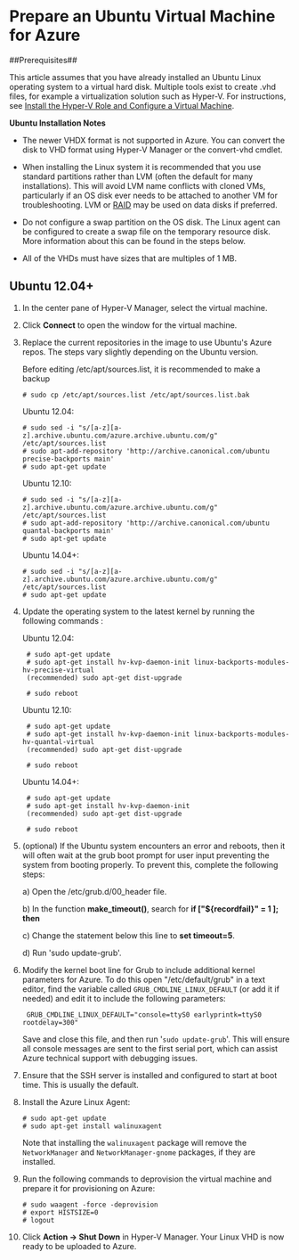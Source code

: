 <properties urlDisplayName="Upload an Ubuntu Linux VHD" pageTitle="Create and upload an Ubuntu Linux VHD in Azure" metaKeywords="Azure VHD, uploading Linux VHD, Ubuntu" description="Learn to create and upload an Azure virtual hard disk (VHD) that contains an Ubuntu Linux operating system." metaCanonical="" services="virtual-machines" documentationCenter="" title="Creating and Uploading a Virtual Hard Disk that Contains an Ubuntu Linux Operating System" authors="szarkos" solutions="" manager="timlt" editor="tysonn" />

# Prepare an Ubuntu Virtual Machine for Azure

##Prerequisites##

This article assumes that you have already installed an Ubuntu Linux operating system to a virtual hard disk. Multiple tools exist to create .vhd files, for example a virtualization solution such as Hyper-V. For instructions, see [Install the Hyper-V Role and Configure a Virtual Machine](http://technet.microsoft.com/library/hh846766.aspx). 

**Ubuntu Installation Notes**

- The newer VHDX format is not supported in Azure. You can convert the disk to VHD format using Hyper-V Manager or the convert-vhd cmdlet.

- When installing the Linux system it is recommended that you use standard partitions rather than LVM (often the default for many installations). This will avoid LVM name conflicts with cloned VMs, particularly if an OS disk ever needs to be attached to another VM for troubleshooting.  LVM or [RAID](/zh-cn/documentation/articles/virtual-machines-linux-configure-raid) may be used on data disks if preferred.

- Do not configure a swap partition on the OS disk. The Linux agent can be configured to create a swap file on the temporary resource disk.  More information about this can be found in the steps below.

- All of the VHDs must have sizes that are multiples of 1 MB.


## <a id="ubuntu"> </a>Ubuntu 12.04+ ##

1. In the center pane of Hyper-V Manager, select the virtual machine.

2. Click **Connect** to open the window for the virtual machine.

3.	Replace the current repositories in the image to use Ubuntu's Azure repos. The steps vary slightly depending on the Ubuntu version.

	Before editing /etc/apt/sources.list, it is recommended to make a backup

		# sudo cp /etc/apt/sources.list /etc/apt/sources.list.bak

	Ubuntu 12.04:

		# sudo sed -i "s/[a-z][a-z].archive.ubuntu.com/azure.archive.ubuntu.com/g" /etc/apt/sources.list
		# sudo apt-add-repository 'http://archive.canonical.com/ubuntu precise-backports main'
		# sudo apt-get update

	Ubuntu 12.10:

		# sudo sed -i "s/[a-z][a-z].archive.ubuntu.com/azure.archive.ubuntu.com/g" /etc/apt/sources.list
		# sudo apt-add-repository 'http://archive.canonical.com/ubuntu quantal-backports main'
		# sudo apt-get update

	Ubuntu 14.04+:

		# sudo sed -i "s/[a-z][a-z].archive.ubuntu.com/azure.archive.ubuntu.com/g" /etc/apt/sources.list
		# sudo apt-get update

4. Update the operating system to the latest kernel by running the following commands : 

	Ubuntu 12.04:

		# sudo apt-get update
		# sudo apt-get install hv-kvp-daemon-init linux-backports-modules-hv-precise-virtual
		(recommended) sudo apt-get dist-upgrade

		# sudo reboot

	Ubuntu 12.10:

		# sudo apt-get update
		# sudo apt-get install hv-kvp-daemon-init linux-backports-modules-hv-quantal-virtual
		(recommended) sudo apt-get dist-upgrade

		# sudo reboot
	
	Ubuntu 14.04+:

		# sudo apt-get update
		# sudo apt-get install hv-kvp-daemon-init
		(recommended) sudo apt-get dist-upgrade

		# sudo reboot

5.	(optional) If the Ubuntu system encounters an error and reboots, then it will often wait at the grub boot prompt for user input preventing the system from booting properly. To prevent this, complete the following steps:

	a) Open the /etc/grub.d/00_header file.

	b) In the function **make_timeout()**, search for **if ["\${recordfail}" = 1 ]; then**

	c) Change the statement below this line to **set timeout=5**.

	d) Run 'sudo update-grub'.

6. Modify the kernel boot line for Grub to include additional kernel parameters for Azure. To do this open "/etc/default/grub" in a text editor, find the variable called `GRUB_CMDLINE_LINUX_DEFAULT` (or add it if needed) and edit it to include the following parameters:

		GRUB_CMDLINE_LINUX_DEFAULT="console=ttyS0 earlyprintk=ttyS0 rootdelay=300"

	Save and close this file, and then run '`sudo update-grub`'. This will ensure all console messages are sent to the first serial port, which can assist Azure technical support with debugging issues. 

8.	Ensure that the SSH server is installed and configured to start at boot time.  This is usually the default.

9.	Install the Azure Linux Agent:

		# sudo apt-get update
		# sudo apt-get install walinuxagent

	Note that installing the `walinuxagent` package will remove the `NetworkManager` and `NetworkManager-gnome` packages, if they are installed.

10.	Run the following commands to deprovision the virtual machine and prepare it for provisioning on Azure:

		# sudo waagent -force -deprovision
		# export HISTSIZE=0
		# logout

11. Click **Action -> Shut Down** in Hyper-V Manager. Your Linux VHD is now ready to be uploaded to Azure.


